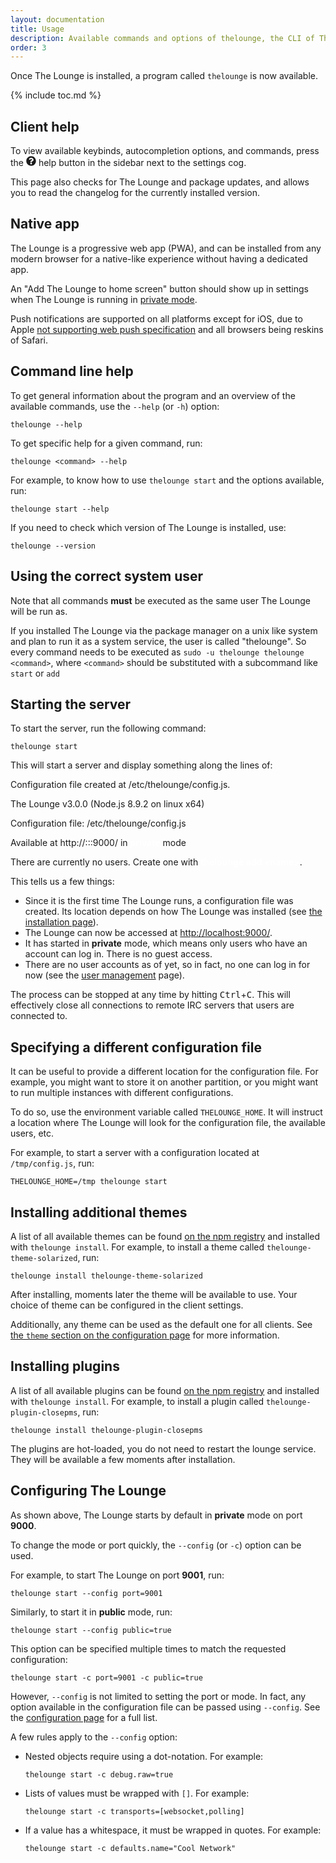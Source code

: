 ```yaml
---
layout: documentation
title: Usage
description: Available commands and options of thelounge, the CLI of The Lounge
order: 3
---
```


Once The Lounge is installed, a program called `thelounge` is now available.

{% include toc.md %}

## Client help

To view available keybinds, autocompletion options, and commands, press the <svg aria-hidden="true" focusable="false" role="img" xmlns="http://www.w3.org/2000/svg" viewBox="0 0 512 512" width="16" height="16"><path fill="currentColor" d="M504 256c0 136.997-111.043 248-248 248S8 392.997 8 256C8 119.083 119.043 8 256 8s248 111.083 248 248zM262.655 90c-54.497 0-89.255 22.957-116.549 63.758-3.536 5.286-2.353 12.415 2.715 16.258l34.699 26.31c5.205 3.947 12.621 3.008 16.665-2.122 17.864-22.658 30.113-35.797 57.303-35.797 20.429 0 45.698 13.148 45.698 32.958 0 14.976-12.363 22.667-32.534 33.976C247.128 238.528 216 254.941 216 296v4c0 6.627 5.373 12 12 12h56c6.627 0 12-5.373 12-12v-1.333c0-28.462 83.186-29.647 83.186-106.667 0-58.002-60.165-102-116.531-102zM256 338c-25.365 0-46 20.635-46 46 0 25.364 20.635 46 46 46s46-20.636 46-46c0-25.365-20.635-46-46-46z"></path></svg> help button in the sidebar next to the settings cog.

This page also checks for The Lounge and package updates, and allows you to read the changelog for the currently installed version.

## Native app

The Lounge is a progressive web app (PWA), and can be installed from any modern browser for a native-like experience without having a dedicated app.

An "Add The Lounge to home screen" button should show up in settings when The Lounge is running in [private mode](/docs/configuration#public).

Push notifications are supported on all platforms except for iOS, due to Apple [not supporting web push specification](https://bugs.webkit.org/show_bug.cgi?id=182566) and all browsers being reskins of Safari.

## Command line help

To get general information about the program and an overview of the available
commands, use the `--help` (or `-h`) option:

```
thelounge --help
```

To get specific help for a given command, run:

```
thelounge <command> --help
```

For example, to know how to use `thelounge start` and the options available,
run:

```
thelounge start --help
```

If you need to check which version of The Lounge is installed, use:

```
thelounge --version
```

## Using the correct system user

Note that all commands **must** be executed as the same user The Lounge will be run as.

If you installed The Lounge via the package manager on a unix like system and plan to run it as a system service, the user is called "thelounge". So every command needs to be executed as `sudo -u thelounge thelounge <command>`, where `<command>` should be substituted with a subcommand like `start` or `add`

## Starting the server

To start the server, run the following command:

```
thelounge start
```

This will start a server and display something along the lines of:

<div class="terminal">
  <span class="terminal-log-info"></span>
  Configuration file created at <span class="terminal-green">/etc/thelounge/config.js</span>.<br>

  <span class="terminal-log-info"></span>
  The Lounge <span class="terminal-green">v3.0.0</span> (Node.js <span class="terminal-green">8.9.2</span> on <span class="terminal-green">linux</span> x64)<br>

  <span class="terminal-log-info"></span>
  Configuration file: <span class="terminal-green">/etc/thelounge/config.js</span><br>

  <span class="terminal-log-info"></span>
  Available at <span class="terminal-green">http://:::9000/</span> in <strong style="color: white">private</strong> mode<br>

  <span class="terminal-log-info"></span>
  There are currently no users. Create one with <strong style="color: white">thelounge add &lt;name&gt;</strong>.
</div>

This tells us a few things:

- Since it is the first time The Lounge runs, a configuration file was created.
  Its location depends on how The Lounge was installed (see
  [the installation page](/docs/install-and-upgrade)).
- The Lounge can now be accessed at <http://localhost:9000/>.
- It has started in **private** mode, which means only users who
  have an account can log in. There is no guest access.
- There are no user accounts as of yet, so in fact, no one can log in for now
  (see the [user management](/docs/users) page).

The process can be stopped at any time by hitting <kbd>Ctrl</kbd>+<kbd>C</kbd>.
This will effectively close all connections to remote IRC servers that users are
connected to.

## Specifying a different configuration file

It can be useful to provide a different location for the configuration file. For
example, you might want to store it on another partition, or you might want to
run multiple instances with different configurations.

To do so, use the environment variable called `THELOUNGE_HOME`. It will instruct
a location where The Lounge will look for the configuration file, the available
users, etc.

For example, to start a server with a configuration located at `/tmp/config.js`,
run:

```
THELOUNGE_HOME=/tmp thelounge start
```

## Installing additional themes

A list of all available themes can be found [on the npm registry](https://www.npmjs.com/search?q=keywords%3Athelounge-theme) and installed with `thelounge install`. For example, to install a theme called `thelounge-theme-solarized`, run:

```
thelounge install thelounge-theme-solarized
```

After installing, moments later the theme will be available to use.  Your choice of theme can be configured in the client settings.

Additionally, any theme can be used as the default one for all clients. See [the `theme` section on the configuration page](/docs/configuration#theme) for more information.

## Installing plugins

A list of all available plugins can be found [on the npm registry](https://www.npmjs.com/search?q=thelounge-plugin) and installed with `thelounge install`. For example, to install a plugin called `thelounge-plugin-closepms`, run:

```
thelounge install thelounge-plugin-closepms
```

The plugins are hot-loaded, you do not need to restart the lounge service. They will be available a few moments after installation.

## Configuring The Lounge

As shown above, The Lounge starts by default in **private** mode on port
**9000**.

To change the mode or port quickly, the `--config` (or `-c`) option can be used.

For example, to start The Lounge on port **9001**, run:

```
thelounge start --config port=9001
```

Similarly, to start it in **public** mode, run:

```
thelounge start --config public=true
```

This option can be specified multiple times to match the requested
configuration:

```
thelounge start -c port=9001 -c public=true
```

However, `--config` is not limited to setting the port or mode. In fact, any
option available in the configuration file can be passed using `--config`.
See the [configuration page](/docs/configuration) for a full list.

A few rules apply to the `--config` option:

- Nested objects require using a dot-notation. For example:
  ```
  thelounge start -c debug.raw=true
  ```
- Lists of values must be wrapped with `[]`. For example:
  ```
  thelounge start -c transports=[websocket,polling]
  ```
- If a value has a whitespace, it must be wrapped in quotes. For example:
  ```
  thelounge start -c defaults.name="Cool Network"
  ```
